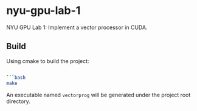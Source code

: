 # nyu-gpu-lab-1

NYU GPU Lab 1: Implement a vector processor in CUDA.

## Build

Using cmake to build the project:

````bash

```bash
make
````

An executable named `vectorprog` will be generated under the project root directory.
